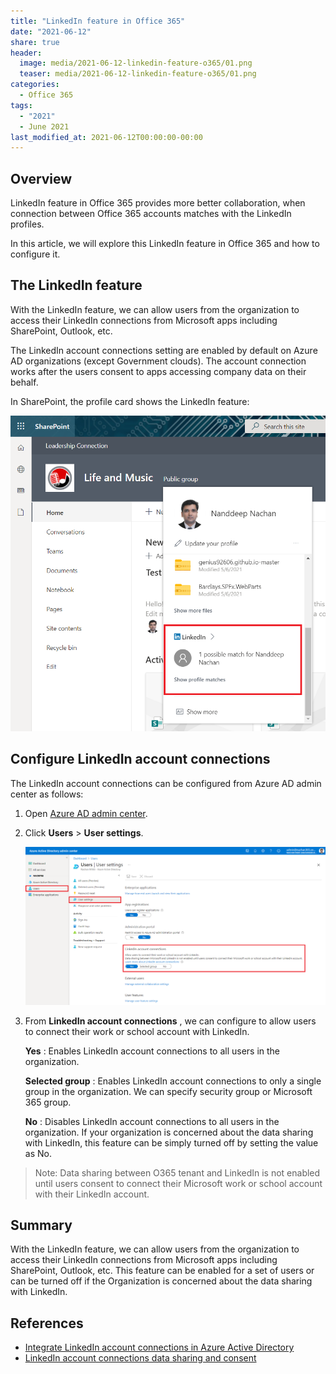 ```yaml
---
title: "LinkedIn feature in Office 365"
date: "2021-06-12"
share: true
header:
  image: media/2021-06-12-linkedin-feature-o365/01.png
  teaser: media/2021-06-12-linkedin-feature-o365/01.png
categories:
  - Office 365
tags:
  - "2021"
  - June 2021
last_modified_at: 2021-06-12T00:00:00-00:00
---
```


## Overview

LinkedIn feature in Office 365 provides more better collaboration, when connection between Office 365 accounts matches with the LinkedIn profiles.

In this article, we will explore this LinkedIn feature in Office 365 and how to configure it.

## The LinkedIn feature

With the LinkedIn feature, we can allow users from the organization to access their LinkedIn connections from Microsoft apps including SharePoint, Outlook, etc.

The LinkedIn account connections setting are enabled by default on Azure AD organizations (except Government clouds). The account connection works after the users consent to apps accessing company data on their behalf.

In SharePoint, the profile card shows the LinkedIn feature:

![](/media/2021-06-12-linkedin-feature-o365/01.png)

## Configure LinkedIn account connections

The LinkedIn account connections can be configured from Azure AD admin center as follows:

1. Open [Azure AD admin center](https://aad.portal.azure.com).

2. Click **Users** > **User settings**.

    ![](/media/2021-06-12-linkedin-feature-o365/02.png)

3. From **LinkedIn account connections** , we can configure to allow users to connect their work or school account with LinkedIn.

    **Yes** : Enables LinkedIn account connections to all users in the organization.

    **Selected group** : Enables LinkedIn account connections to only a single group in the organization. We can specify security group or Microsoft 365 group.

    **No** : Disables LinkedIn account connections to all users in the organization. If your organization is concerned about the data sharing with LinkedIn, this feature can be simply turned off by setting the value as No.

> Note:
> Data sharing between O365 tenant and LinkedIn is not enabled until users consent to connect their Microsoft work or school account with their LinkedIn account.

## Summary

With the LinkedIn feature, we can allow users from the organization to access their LinkedIn connections from Microsoft apps including SharePoint, Outlook, etc. This feature can be enabled for a set of users or can be turned off if the Organization is concerned about the data sharing with LinkedIn.

## References

- [Integrate LinkedIn account connections in Azure Active Directory](https://docs.microsoft.com/en-us/azure/active-directory/enterprise-users/linkedin-integration?WT.mc_id=M365-MVP-5003693)
- [LinkedIn account connections data sharing and consent](https://docs.microsoft.com/en-us/azure/active-directory/enterprise-users/linkedin-user-consent?WT.mc_id=M365-MVP-5003693)
